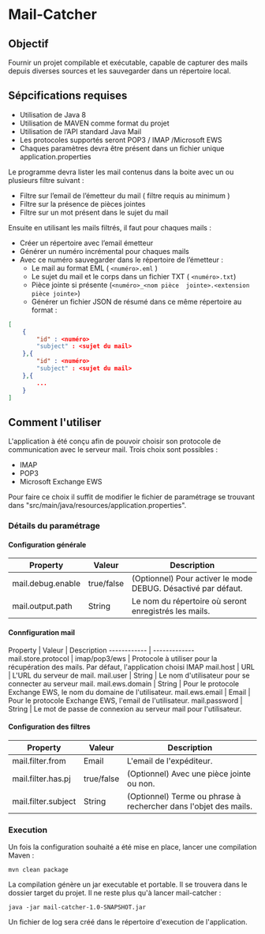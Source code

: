# Mail-Catcher

## Objectif

Fournir un projet compilable et exécutable, capable de capturer des mails depuis diverses sources et les sauvegarder dans un répertoire local.

## Sépcifications requises

* Utilisation de Java 8
* Utilisation de MAVEN comme format du projet
* Utilisation de l’API standard Java Mail
* Les protocoles supportés seront POP3 / IMAP /Microsoft EWS
* Chaques paramètres devra être présent dans un fichier unique application.properties


Le programme devra lister les mail contenus dans la boite avec un ou plusieurs filtre suivant :

* Filtre sur l’email de l’émetteur du mail ( filtre requis au minimum )
* Filtre sur la présence de pièces jointes
* Filtre sur un mot présent dans le sujet du mail



Ensuite en utilisant les mails filtrés, il faut pour chaques mails :

* Créer un répertoire avec l’email émetteur
* Générer un numéro incrémental pour chaques mails
* Avec ce numéro sauvegarder dans le répertoire de l’émetteur :
    * Le mail au format EML ( `<numéro>.eml` )
    * Le sujet du mail et le corps dans un fichier TXT ( `<numéro>.txt`)
    * Pièce jointe si présente (`<numéro>_<nom pièce  jointe>.<extension pièce jointe>`)
    * Générer un fichier JSON de résumé dans ce même répertoire au format :

```json
[
    {
        "id" : <numéro>
        "subject" : <sujet du mail>
    },{
        "id" : <numéro>
        "subject" : <sujet du mail>
    },{
        ...
    }
]
```



## Comment l'utiliser

L'application à été conçu afin de pouvoir choisir son protocole de communication avec le serveur mail. Trois choix sont possibles : 
* IMAP
* POP3
* Microsoft Exchange EWS

Pour faire ce choix il suffit de modifier le fichier de paramétrage se trouvant dans "src/main/java/resources/application.properties".

### Détails du paramétrage
#### Configuration générale
Property | Valeur | Description
------------ | ------------- | -------------
mail.debug.enable | true/false | (Optionnel) Pour activer le mode DEBUG. Désactivé par défaut.
mail.output.path | String  | Le nom du répertoire où seront enregistrés les mails.

#### Connfiguration mail
Property | Valeur | Description
------------ | -------------
mail.store.protocol | imap/pop3/ews | Protocole à utiliser pour la récupération des mails. Par défaut, l'application choisi IMAP
mail.host | URL | L'URL du serveur de mail.
mail.user | String | Le nom d'utilisateur pour se connecter au serveur mail.
mail.ews.domain | String | Pour le protocole Exchange EWS, le nom du domaine de l'utilisateur.
mail.ews.email | Email | Pour le protocole Exchange EWS, l'email de l'utilisateur.
mail.password | String | Le mot de passe de connexion au serveur mail pour l'utilisateur.

#### Configuration des filtres
Property | Valeur | Description
------------ | ------------- | -------------
mail.filter.from | Email | L'email de l'expéditeur.
mail.filter.has.pj | true/false | (Optionnel) Avec une pièce jointe ou non.
mail.filter.subject | String | (Optionnel) Terme ou phrase à rechercher dans l'objet des mails.

### Execution
Un fois la configuration souhaité a été mise en place, lancer une compilation Maven :
```
mvn clean package
```

La compilation génère un jar executable et portable. Il se trouvera dans le dossier target du projet. Il ne reste plus qu'à lancer mail-catcher :
```
java -jar mail-catcher-1.0-SNAPSHOT.jar
```

Un fichier de log sera créé dans le répertoire d'execution de l'application.